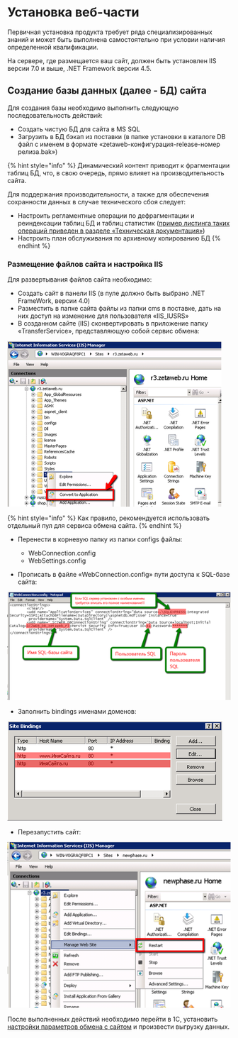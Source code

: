 # Установка веб-части

Первичная установка продукта требует ряда специализированных знаний и может быть выполнена самостоятельно при условии наличия определенной квалификации.

На сервере, где размещается ваш сайт, должен быть установлен IIS версии 7.0 и выше, .NET Framework версии 4.5.

## Создание базы данных \(далее - БД\) сайта

Для создания базы необходимо выполнить следующую последовательность действий:

* Создать чистую БД для сайта в MS SQL
* Загрузить в БД бэкап из поставки \(в папке установки в каталоге DB файл с именем в формате «zetaweb-конфигурация-release-номер релиза.bak»\)

{% hint style="info" %}
Динамический контент приводит к фрагментации таблиц БД, что, в свою очередь, прямо влияет на производительность сайта. 

Для поддержания производительности, а также для обеспечения сохранности данных в случае технического сбоя следует:

* Настроить регламентные операции по дефрагментации и реиндексации таблиц БД и таблиц статистик \([пример листинга таких операций приведен в разделе «Техническая документация»](../tekhnicheskaya-dokumentaciya/reglamentnye-operacii.md)\)
* Настроить план обслуживания по архивному копированию БД
{% endhint %}

### Размещение файлов сайта и настройка IIS

Для развертывания файлов сайта необходимо:

* Создать сайт в панели IIS \(в пуле должно быть выбрано .NET FrameWork, версии 4.0\)
* Разместить в папке сайта файлы из папки cms в поставке, дать на них доступ на изменение для пользователя «IIS\_IUSRS» 
* В созданном сайте \(IIS\) сконвертировать в приложение папку «TransferService», представляющую собой сервис обмена:

![](../.gitbook/assets/image%20%28417%29.png)

{% hint style="info" %}
Как правило, рекомендуется использовать отдельный пул для сервиса обмена сайта.
{% endhint %}

* Перенести в корневую папку из папки configs файлы:

  * WebConnection.config
  * WebSettings.config

* Прописать в файле «WebConnection.config» пути доступа к SQL-базе сайта:

![](../.gitbook/assets/image%20%28199%29.png)

 

* Заполнить bindings именами доменов: 

![](../.gitbook/assets/image%20%28206%29.png)

* Перезапустить сайт:

![](../.gitbook/assets/image%20%28175%29.png)

После выполненных действий необходимо перейти в 1С, установить [настройки параметров обмена с сайтом](nastroiki-saita-posle-zagruzki-nachalnykh-dannykh-i-tipovogo-dizaina.md) и произвести выгрузку данных.


